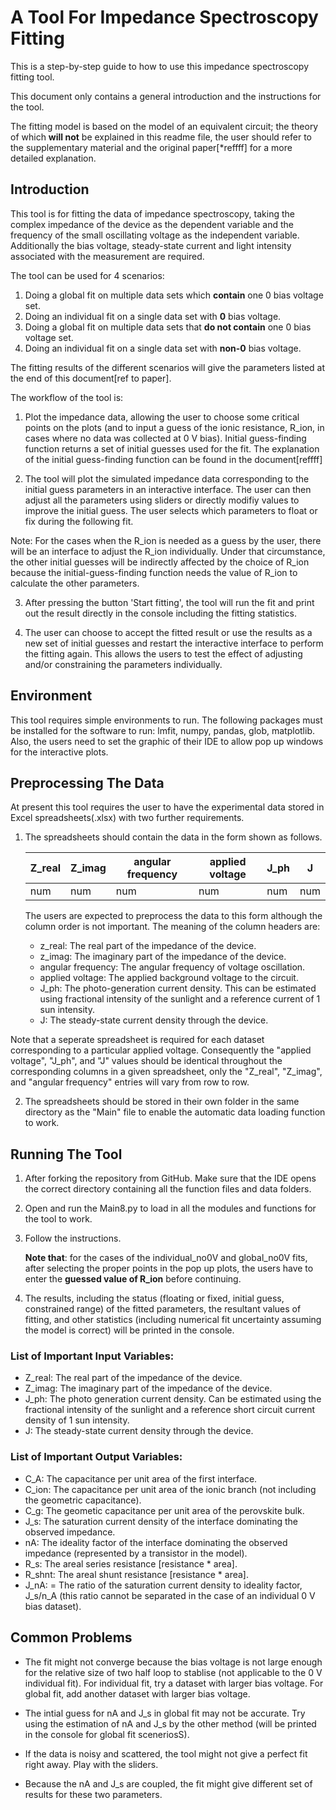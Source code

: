 # A Tool For Impedance Spectroscopy Fitting
This is a step-by-step guide to how to use this impedance spectroscopy fitting tool. 

This document only contains a general introduction and the instructions for the tool.

The fitting model is based on the model of an equivalent circuit; the theory of which **will not** be explained in this readme file, the user should refer to the supplementary material and the original paper[*reffff] for a more detailed explanation. 

## Introduction
This tool is for fitting the data of impedance spectroscopy, taking the complex impedance of the device as the dependent variable and the frequency of the small oscillating voltage as the independent variable. Additionally the bias voltage, steady-state current and light intensity associated with the measurement are required.

The tool can be used for 4 scenarios:
1. Doing a global fit on multiple data sets which **contain** one 0 bias voltage set.
2. Doing an individual fit on a single data set with **0** bias voltage.
3. Doing a global fit on multiple data sets that **do not contain** one 0 bias voltage set.
4. Doing an individual fit on a single data set with **non-0** bias voltage.

The fitting results of the different scenarios will give the parameters listed at the end of this document[ref to paper].

The workflow of the tool is:
1. Plot the impedance data, allowing the user to choose some critical points on the plots (and to input a guess of the ionic resistance, R_ion, in cases where no data was collected at 0 V bias). Initial guess-finding function returns a set of initial guesses used for the fit. The explanation of the initial guess-finding function can be found in the document[reffff]

2. The tool will plot the simulated impedance data corresponding to the initial guess parameters in an interactive interface. The user can then adjust all the parameters using sliders or directly modifiy values to improve the initial guess. The user selects which parameters to float or fix during the following fit.

Note: For the cases when the R_ion is needed as a guess by the user, there will be an interface to adjust the R_ion individually. Under that circumstance, the other initial guesses will be indirectly affected by the choice of R_ion because the initial-guess-finding function needs the value of R_ion to calculate the other parameters.

3. After pressing the button 'Start fitting', the tool will run the fit and print out the result directly in the console including the fitting statistics.

5. The user can choose to accept the fitted result or use the results as a new set of initial guesses and restart the interactive interface to perform the fitting again. This allows the users to test the effect of adjusting and/or constraining the parameters individually.




## Environment
This tool requires simple environments to run. The following packages must be installed for the software to run: lmfit, numpy, pandas, glob, matplotlib. Also, the users need to set the graphic of their IDE  to allow pop up windows for the interactive plots.

## Preprocessing The Data
At present this tool requires the user to have the experimental data stored in Excel spreadsheets(.xlsx) with two further requirements.
1. The spreadsheets should contain the data in the form shown as follows.


    | Z_real   | Z_imag   | angular frequency | applied voltage | J_ph | J
    |-         | -        | -                 | -               | -    |-
    |   num    |   num    |   num             |     num         |  num |num

    The users are expected to preprocess the data to this form although the column order is not important. The meaning of the column headers are:
    * z_real: The real part of the impedance of the device.
    * z_imag: The imaginary part of the impedance of the device.
    * angular frequency: The angular frequency of voltage oscillation.
    * applied voltage: The applied background voltage to the circuit.
    * J_ph: The photo-generation current density. This can be estimated using fractional intensity of the sunlight and a reference current of 1 sun intensity.
    * J: The steady-state current density through the device.

Note that a seperate spreadsheet is required for each dataset corresponding to a particular applied voltage. Consequently the "applied voltage", "J_ph", and "J" values should be identical throughout the corresponding columns in a given spreadsheet, only the "Z_real", "Z_imag", and "angular frequency" entries will vary from row to row.


2. The spreadsheets should be stored in their own folder in the same directory as the "Main" file to enable the automatic data loading function to work.



## Running The Tool
1. After forking the repository from GitHub. Make sure that the IDE opens the correct directory containing all the function files and data folders.
2. Open and run the Main8.py to load in all the modules and functions for the tool to work.
3. Follow the instructions.

    __Note that__: for the cases of the individual_no0V and global_no0V fits, after selecting the proper points in the pop up plots, the users have to enter the __guessed value of R_ion__ before continuing.
4. The results, including the status (floating or fixed, initial guess, constrained range) of the fitted parameters, the resultant values of fitting, and other statistics (including numerical fit uncertainty assuming the model is correct) will be printed in the console.



### List of Important Input Variables:
* Z_real: The real part of the impedance of the device.
* Z_imag: The imaginary part of the impedance of the device.
* J_ph: The photo generation current density. Can be estimated using the fractional intensity of the sunlight and a reference short circuit current density of 1 sun intensity.
* J: The steady-state current density through the device.

### List of Important Output Variables:
* C_A: The capacitance per unit area of the first interface.
* C_ion: The capacitance per unit area of the ionic branch (not including the geometric capacitance).
* C_g: The geometic capacitance per unit area of the perovskite bulk.
* J_s: The saturation current density of the interface dominating the observed impedance.
* nA: The ideality factor of the interface dominating the observed impedance (represented by a transistor in the model).
* R_s: The areal series resistance [resistance * area].
* R_shnt: The areal shunt resistance [resistance * area].
* J_nA: = The ratio of the saturation current density to ideality factor, J_s/n_A (this ratio cannot be separated in the case of an individual 0 V bias dataset).


## Common Problems
* The fit might not converge because the bias voltage is not large enough for the relative size of two half loop to stablise (not applicable to the 0 V individual fit). For individual fit, try a dataset with larger bias voltage. For global fit, add another dataset with larger bias voltage.

* The intial guess for nA and J_s in global fit may not be accurate. Try using the estimation of nA and J_s by the other method (will be printed in the console for global fit sceneriosS).

* If the data is noisy and scattered, the tool might not give a perfect fit right away. Play with the sliders.

* Because the nA and J_s are coupled, the fit might give different set of results for these two parameters.


























